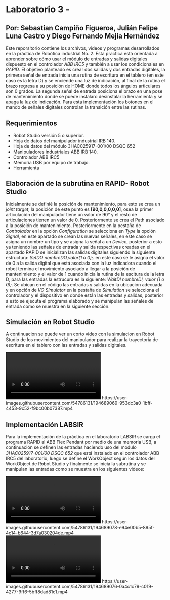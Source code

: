 # Laboratorio 3 - 
## Por: Sebastian Campiño Figueroa, Julián Felipe Luna Castro y Diego Fernando Mejía Hernández

Este reporsitorio contiene los archivos, videos y programas desarrollados en la práctica de Robótíca industrial No. 2. Esta practica está orientada a aprender sobre cómo usar el módulo de entradas y salidas digitales dispuesto en el controlador *ABB IRC5* y también a usar los condicionales en *RAPID*. El objetivo planteado es crear dos salidas y dos entradas digitales, la primera señal de entrada inicia una rutina de escritura en el tablero (en este caso es la letra D) y se enciende una luz de indicación, al final de la rutina el brazo regresa a su posición de HOME donde todos los ángulos articulares son 0 grados. La segunda señal de entrada posiciona el brazo en una pose de mantenimiento donde se puede instalaro desinstalar la herramienta y se apaga la luz de indicación.
Para esta implementación los botones en el mando de señales digitales controlan la transición entre las rutinas.

## Requerimientos

* Robot Studio versión 5 o superior.
* Hoja de datos del manipulador industrial IRB 140.
* Hoja de datos del módulo 3HAC025917-001/00 DSQC 652
* Manipuladores industriales ABB IRB 140.
* Controlador ABB IRC5
* Memoria USB por equipo de trabajo.
* Herramienta
  
## Elaboración de la subrutina en RAPID- Robot Studio
Inicialmente se definié la posición de mantenimiento, para esto se crea un *joint target*, la posición de este punto es **[90,0,0,0,0,0]**, osea la primer articulación del manipulador tiene un valor de 90° y el resto de articulaciones tienen un valor de 0. Posteriormente se crea el Path asociado a la posición de mantenimiento.  Posteriormente en la pestaña de *Controlador* en la opción *Configuration* se selecciona en *Type* la opción *Signal*, en este apartado se crean las nuevas señales, en este caso se asigna un nombre un tipo y se asigna la señal a un *Device*, posterior a esto ya teniendo las señales de entrada y salida respectivas creadas en el apartado RAPID se inicializan las salidas digitales siguiendo la siguiente estructura: *SetDO nombreDO,valor(1 o 0);*. en este caso se le asigna el valor de 0 a la salida digital que está asociada con la luz indicadora cuando el robot termina el movimiento asociado a llegar a la posición de mantenimiento y el valor de 1 cuando inicia la rutina de la escitura de la letra D, para las entradas la estrucura es la siguiente: *WaitDI nombreDI, valor (1 o 0);*. Se ubican en el código las entradas y salidas en la ubicación adecuada y en opción de *I/O Simulator* en la pestaña de *Simulation* se selecciona el controlador y el dispositivo en donde están las entradas y salidas, posterior a esto se ejecuta el programa elaborado y se manipulan las señales de entrada como se muestra en la siguiente sección.

## Simulación en Robot Studio
A continuacion se puede ver un corto video con la simulacion en Robot Studio de los movimientos del manipulador para realizar la trayectoria de escritura en el tablero con las entradas y salidas digitales.

<video src="https://github.com/juflunaca/RoboticsLab3/blob/main/Videos/VideoSimulacionL3.mp4" >
</video>
https://user-images.githubusercontent.com/54786131/194689069-953dc3a0-1bff-4453-9c52-f9bc00b07387.mp4


## Implementación LABSIR
Para la implementación de la práctica en el laboratorio LABSIR se carga el programa RAPID al ABB Flex Pendant por medio de una memoria USB, a continuación se definen las entradas haciendo uso del modulo *3HAC025917-001/00 DSQC 652* que está instalado en el controlador ABB IRC5 del laboratorio, luego se define el WorkObject según los datos del WorkObject de Robot Studio y finalmente se inicia la subrutina y se manipulan las entradas como se muestra en los siguientes videos:

<video src="https://github.com/juflunaca/RoboticsLab3/blob/main/Videos/VideoImplementacionL3-1.mp4" >
</video> 
https://user-images.githubusercontent.com/54786131/194689078-e94e00b5-895f-4c14-b644-3d7a030204de.mp4
<br>
<video src="https://github.com/juflunaca/RoboticsLab3/blob/main/Videos/VideoImplementacionL3-2.mp4">
</video> https://user-images.githubusercontent.com/54786131/194689076-0a4c1c79-c019-4277-9ff6-5bff8dad81c1.mp4



